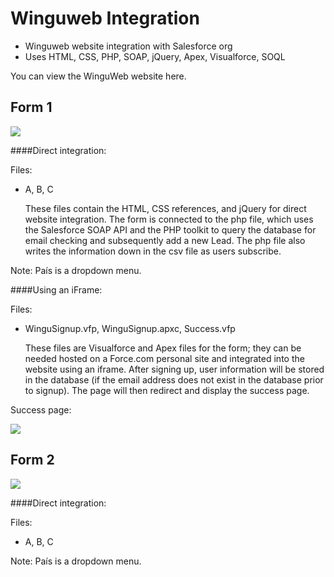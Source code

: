 # Winguweb Integration

* Winguweb website integration with Salesforce org
* Uses HTML, CSS, PHP, SOAP, jQuery, Apex, Visualforce, SOQL

You can view the WinguWeb website here.

Form 1
---
<img src="https://raw.github.com/elizabethtian/winguweb-integration/master/form1.png"/>

####Direct integration:

Files:
* A, B, C

   These files contain the HTML, CSS references, and jQuery for direct website integration. The form is connected to the php file, which uses the Salesforce SOAP API and the PHP toolkit to query the database for email checking and subsequently add a new Lead.
   The php file also writes the information down in the csv file as users subscribe.

Note: País is a dropdown menu.

####Using an iFrame:

Files:
* WinguSignup.vfp, WinguSignup.apxc, Success.vfp

   These files are Visualforce and Apex files for the form; they can be needed hosted on a Force.com personal site and integrated into the website using an iframe. After signing up, user information will be stored in the database (if the email address does not exist in the database prior to signup). The page will then redirect and display the success page.

Success page:

<img src="https://raw.github.com/elizabethtian/winguweb-integration/master/form1success.png"/>

Form 2
---
<img src="https://raw.github.com/elizabethtian/winguweb-integration/master/form2.png"/>

####Direct integration:

Files:
* A, B, C

Note: País is a dropdown menu.
